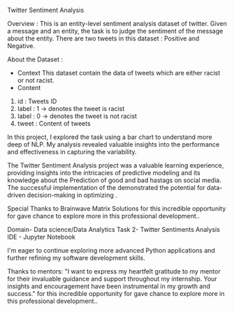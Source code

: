 Twitter Sentiment Analysis


Overview : This is an entity-level sentiment analysis dataset of twitter.
Given a message and an entity, the task is to judge the sentiment of the message about the entity. 
There are two tweets in this dataset : Positive and Negative.

About the Dataset :
- Context
This dataset contain the data of tweets which are either racist or not racist.
- Content
1. id : Tweets ID
2. label : 1 -> denotes the tweet is racist
3. label : 0 -> denotes the tweet is not racist
4. tweet : Content of tweets

In this project, I explored the task using a bar chart to understand more deep of NLP. My analysis revealed valuable insights into the performance and effectiveness in capturing the variability.

The Twitter Sentiment Analysis project was a valuable learning experience, providing insights into the intricacies of predictive modeling and its knowledge about the Prediction of good and bad hastags on social media. The successful implementation of the demonstrated the potential for data-driven decision-making in optimizing .

Special Thanks to Brainwave Matrix Solutions for this incredible opportunity for gave chance to explore more in this professional development..

Domain- Data science/Data Analytics
Task 2- Twitter Sentiments Analysis
IDE - Jupyter Notebook

I'm eager to continue exploring more advanced Python applications and further refining my software development skills.

Thanks to mentors:
"I want to express my heartfelt gratitude to my mentor for their invaluable guidance and support throughout my internship. Your insights and encouragement have been instrumental in my growth and success." for this incredible opportunity for gave chance to explore more in this professional development..
